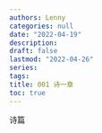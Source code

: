 ```yaml
---
authors: Lenny
categories: null
date: "2022-04-19"
description: 
draft: false
lastmod: "2022-04-26"
series:
tags: 
title: 001 诗一章
toc: true
---
```

诗篇
<!--more-->


